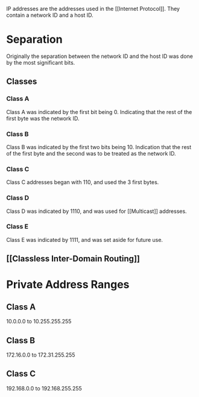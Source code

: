 IP addresses are the addresses used in the [[Internet Protocol]]. They contain a network ID and a host ID.
# Separation
Originally the separation between the network ID and the host ID was done by the most significant bits. 
## Classes
### Class A
Class A was indicated by the first bit being 0. Indicating that the rest of the first byte was the network ID.
### Class B
Class B was indicated by the first two bits being 10. Indication that the rest of the first byte and the second was to be treated as the network ID.
### Class C
Class C addresses began with 110, and used the 3 first bytes.
### Class D
Class D was indicated by 1110, and was used for [[Multicast]] addresses.
### Class E
Class E was indicated by 1111, and was set aside for future use.
## [[Classless Inter-Domain Routing]]
# Private Address Ranges
## Class A
10.0.0.0 to 10.255.255.255
## Class B
172.16.0.0 to 172.31.255.255
## Class C
192.168.0.0 to 192.168.255.255